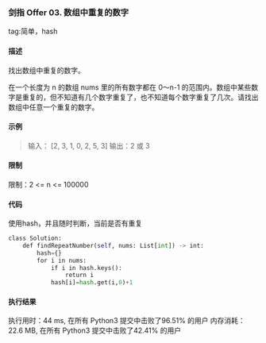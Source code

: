 ### 剑指 Offer 03. 数组中重复的数字
tag:简单，hash

#### 描述

找出数组中重复的数字。

在一个长度为 n 的数组 nums 里的所有数字都在 0～n-1 的范围内。数组中某些数字是重复的，但不知道有几个数字重复了，也不知道每个数字重复了几次。请找出数组中任意一个重复的数字。

#### 示例
>输入：
>[2, 3, 1, 0, 2, 5, 3]
>输出：2 或 3 

#### 限制

限制：2 <= n <= 100000

#### 代码
使用hash，并且随时判断，当前是否有重复
```python
class Solution:
    def findRepeatNumber(self, nums: List[int]) -> int:
        hash={}
        for i in nums:
            if i in hash.keys():
                return i
            hash[i]=hash.get(i,0)+1
```
#### 执行结果
执行用时：44 ms, 在所有 Python3 提交中击败了96.51% 的用户
内存消耗：22.6 MB, 在所有 Python3 提交中击败了42.41% 的用户